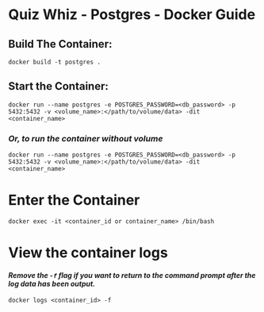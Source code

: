 # Quiz Whiz - Postgres - Docker Guide

  ## Build The Container: 
    docker build -t postgres .

  ## Start the Container: 
    docker run --name postgres -e POSTGRES_PASSWORD=<db_password> -p 5432:5432 -v <volume_name>:</path/to/volume/data> -dit <container_name>

  ### *Or, to run the container without volume*
    docker run --name postgres -e POSTGRES_PASSWORD=<db_password> -p 5432:5432 -v <volume_name>:</path/to/volume/data> -dit <container_name>

  # Enter the Container 
    docker exec -it <container_id or container_name> /bin/bash

  # View the container logs 
  #### *Remove the `-f` flag if you want to return to the command prompt after the log data has been output.*
    docker logs <container_id> -f 